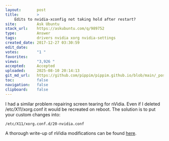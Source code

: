 ```yaml
---
layout:       post
title:        >
    Edits to nvidia-xconfig not taking hold after restart?
site:         Ask Ubuntu
stack_url:    https://askubuntu.com/q/989752
type:         Answer
tags:         drivers nvidia xorg nvidia-settings
created_date: 2017-12-27 03:30:59
edit_date:    
votes:        "1 "
favorites:    
views:        "3,926 "
accepted:     Accepted
uploaded:     2025-08-10 20:14:13
git_md_url:   https://github.com/pippim/pippim.github.io/blob/main/_posts/2017/2017-12-27-Edits-to-nvidia-xconfig-not-taking-hold-after-restart_.md
toc:          false
navigation:   false
clipboard:    false
---
```


I had a similar problem repairing screen tearing for nVidia. Even if I deleted /etc/X11/xorg.conf it would be recreated on reboot. The solution is to put your custom changes into:

``` 
/etc/X11/xorg.conf.d/20-nvidia.conf
```

A thorough write-up of nVidia modifications can be found [here][1].


  [1]: https://wiki.archlinux.org/index.php/NVIDIA/Troubleshooting
